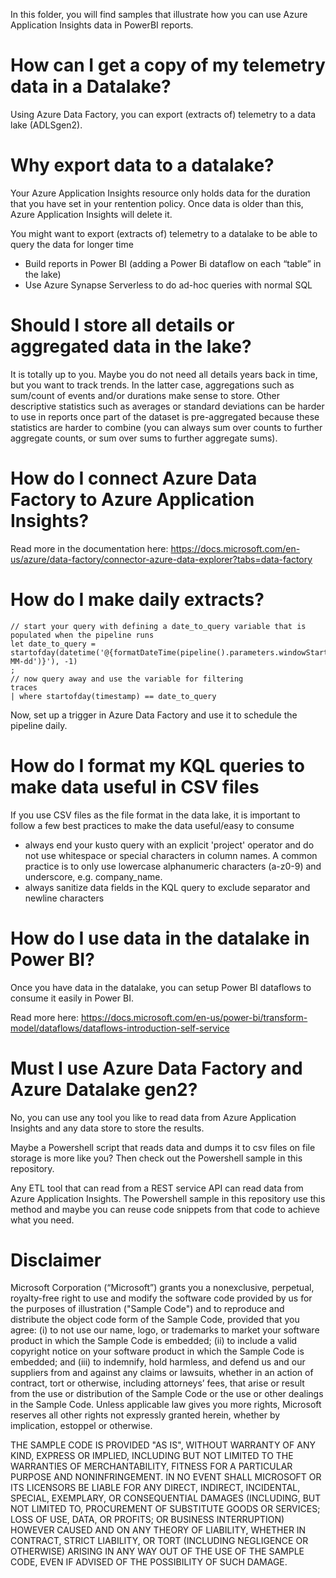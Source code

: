 In this folder, you will find samples that illustrate how you can use Azure Application Insights data in PowerBI reports.

# How can I get a copy of my telemetry data in a Datalake?
Using Azure Data Factory, you can export (extracts of) telemetry to a data lake (ADLSgen2). 


# Why export data to a datalake?
Your Azure Application Insights resource only holds data for the duration that you have set in your rentention policy. Once data is older than this, Azure Application Insights will delete it. 

You might want to export (extracts of) telemetry to a datalake to be able to query the data for longer time
- Build reports in Power BI (adding a Power Bi dataflow on each “table” in the lake)
- Use Azure Synapse Serverless to do ad-hoc queries with normal SQL

# Should I store all details or aggregated data in the lake?
It is totally up to you. Maybe you do not need all details years back in time, but you want to track trends. In the latter case, aggregations such as sum/count of events and/or durations make sense to store. Other descriptive statistics such as averages or standard deviations can be harder to use in reports once part of the dataset is pre-aggregated because these statistics are harder to combine (you can always sum over counts to further aggregate counts, or sum over sums to further aggregate sums).

# How do I connect Azure Data Factory to Azure Application Insights?
<!-- To read data from Azure Application Insights in Azure Data Factory, you need to 
- Open Azure Data Factory Studio from your Azure Data Factory and go to the Author menu
- Create a new pipeline and add a Copy Data activity
-  -->

Read more in the documentation here: https://docs.microsoft.com/en-us/azure/data-factory/connector-azure-data-explorer?tabs=data-factory

# How do I make daily extracts?
```kql
// start your query with defining a date_to_query variable that is populated when the pipeline runs
let date_to_query = startofday(datetime('@{formatDateTime(pipeline().parameters.windowStart,'yyyy-MM-dd')}'), -1)
;
// now query away and use the variable for filtering
traces
| where startofday(timestamp) == date_to_query
```

Now, set up a trigger in Azure Data Factory and use it to schedule the pipeline daily.

# How do I format my KQL queries to make data useful in CSV files
If you use CSV files as the file format in the data lake, it is important to follow a few best practices to make the data useful/easy to consume
- always end your kusto query with an explicit 'project' operator and do not use whitespace or special characters in column names. A common practice is to only use lowercase alphanumeric characters (a-z0-9) and underscore, e.g. company_name.
- always sanitize data fields in the KQL query to exclude separator and newline characters

# How do I use data in the datalake in Power BI? 
Once you have data in the datalake, you can setup Power BI dataflows to consume it easily in Power BI.

Read more here: https://docs.microsoft.com/en-us/power-bi/transform-model/dataflows/dataflows-introduction-self-service

# Must I use Azure Data Factory and Azure Datalake gen2?
No, you can use any tool you like to read data from Azure Application Insights and any data store to store the results. 

Maybe a Powershell script that reads data and dumps it to csv files on file storage is more like you? Then check out the Powershell sample in this repository.

Any ETL tool that can read from a REST service API can read data from Azure Application Insights. The Powershell sample in this repository use this method and maybe you can reuse code snippets from that code to achieve what you need.

# Disclaimer
Microsoft Corporation (“Microsoft”) grants you a nonexclusive, perpetual, royalty-free right to use and modify the software code provided by us for the purposes of illustration  ("Sample Code") and to reproduce and distribute the object code form of the Sample Code, provided that you agree: (i) to not use our name, logo, or trademarks to market your software product in which the Sample Code is embedded; (ii) to include a valid copyright notice on your software product in which the Sample Code is embedded; and (iii) to indemnify, hold harmless, and defend us and our suppliers from and against any claims or lawsuits, whether in an action of contract, tort or otherwise, including attorneys’ fees, that arise or result from the use or distribution of the Sample Code or the use or other dealings in the Sample Code. Unless applicable law gives you more rights, Microsoft reserves all other rights not expressly granted herein, whether by implication, estoppel or otherwise. 

THE SAMPLE CODE IS PROVIDED "AS IS", WITHOUT WARRANTY OF ANY KIND, EXPRESS OR IMPLIED, INCLUDING BUT NOT LIMITED TO THE WARRANTIES OF MERCHANTABILITY, FITNESS FOR A PARTICULAR PURPOSE AND NONINFRINGEMENT. IN NO EVENT SHALL MICROSOFT OR ITS LICENSORS BE LIABLE FOR ANY DIRECT, INDIRECT, INCIDENTAL, SPECIAL, EXEMPLARY, OR CONSEQUENTIAL DAMAGES (INCLUDING, BUT NOT LIMITED TO, PROCUREMENT OF SUBSTITUTE GOODS OR SERVICES; LOSS OF USE, DATA, OR PROFITS; OR BUSINESS INTERRUPTION) HOWEVER CAUSED AND ON ANY THEORY OF LIABILITY, WHETHER IN CONTRACT, STRICT LIABILITY, OR TORT (INCLUDING NEGLIGENCE OR OTHERWISE) ARISING IN ANY WAY OUT OF THE USE OF THE SAMPLE CODE, EVEN IF ADVISED OF THE POSSIBILITY OF SUCH DAMAGE.

